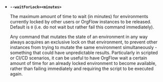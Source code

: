 - **`--waitForLock=<minutes>`**

  The maximum amount of time to wait (in minutes) for environments currently locked by other users or OrgFlow instances to be released. Default is `0` (i.e. do not wait but rather fail this command immediately).

  Any command that mutates the state of an environment in any way always acquires an exclusive lock on that environment, to prevent other instances from trying to mutate the same environment simultaneously - something that could have unpredictable results. Particularly in scripted or CI/CD scenarios, it can be useful to have OrgFlow wait a certain amount of time for an already locked environment to become available, rather than failing immediately and requiring the script to be executed again.
